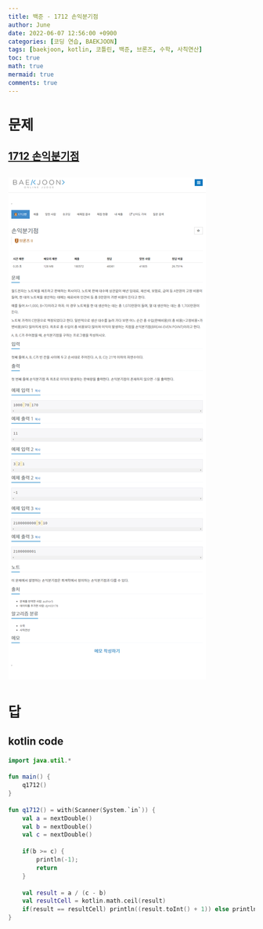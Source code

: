 ```yaml
---
title: 백준 - 1712 손익분기점
author: June
date: 2022-06-07 12:56:00 +0900
categories: [코딩 연습, BAEKJOON]
tags: [baekjoon, kotlin, 코틀린, 백준, 브론즈, 수학, 사칙연산]
toc: true
math: true
mermaid: true
comments: true
---
```

# 문제
## [1712 손익분기점](https://www.acmicpc.net/problem/1712)
## ![screencapture](/posts/coding-practice/baekjoon/screencapture-acmicpc-net-problem-1712.png)

# 답
## kotlin code
```kotlin
import java.util.*

fun main() {
    q1712()
}

fun q1712() = with(Scanner(System.`in`)) {
    val a = nextDouble()
    val b = nextDouble()
    val c = nextDouble()

    if(b >= c) {
        println(-1);
        return
    }

    val result = a / (c - b)
    val resultCell = kotlin.math.ceil(result)
    if(result == resultCell) println((result.toInt() + 1)) else println(resultCell.toInt())
}
```